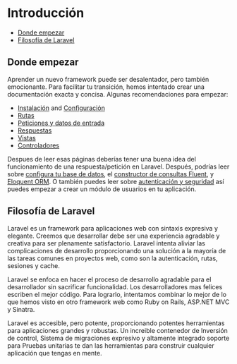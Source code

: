 # Introducción

- [Donde empezar](#where-to-start)
- [Filosofía de Laravel](#laravel-philosophy)

<a name="where-to-start"></a>
## Donde empezar

Aprender un nuevo framework puede ser desalentador, pero también emocionante. Para facilitar tu transición, hemos intentado crear una documentación exacta y concisa. Algunas recomendaciones para empezar:

- [Instalación](5.0/installation) and [Configuración](/5.0/configuration)
- [Rutas](/5.0/routing)
- [Peticiones y datos de entrada](/5.0/requests)
- [Respuestas](/5.0/responses)
- [Vistas](/5.0/views)
- [Controladores](/5.0/controllers)

Despues de leer esas páginas deberías tener una buena idea del funcionamiento de una respuesta/petición en Laravel. Después, podrías leer sobre [configura tu base de datos](/5.0/database), el [constructor de consultas Fluent](/5.0/queries), y [Eloquent ORM](/5.0/eloquent). O también puedes leer sobre [autenticación y seguridad](/5.0/authentication) así puedes empezar a crear un módulo de usuarios en tu aplicación.

<a name="laravel-philosophy"></a>
## Filosofía de Laravel

Laravel es un framework para aplicaciones web con sintaxis expresiva y elegante. Creemos que desarrollar debe ser una experiencia agradable y creativa para ser plenamente satisfactorio. Laravel intenta aliviar las complicaciones de desarrollo proporcionando una solución a la mayoría de las tareas comunes en proyectos web, como son la autenticación, rutas, sesiones y cache.

Laravel se enfoca en hacer el proceso de desarrollo agradable para el desarrollador sin sacrificar funcionalidad. Los desarrolladores mas felices escriben el mejor código. Para lograrlo, intentamos combinar lo mejor de lo que hemos visto en otro framework web como Ruby on Rails, ASP.NET MVC y Sinatra.

Laravel es accesible, pero potente, proporcionando potentes herramientas para aplicaciones grandes y robustas. Un increible contenedor de Inversión de control, Sistema de migraciones expresivo y altamente integrado soporte para Pruebas unitarias te dan las herramientas para construir cualquier aplicación que tengas en mente.
